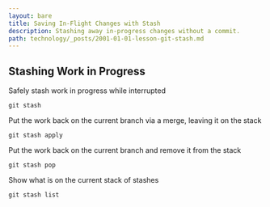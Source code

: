```yaml
---
layout: bare
title: Saving In-Flight Changes with Stash
description: Stashing away in-progress changes without a commit.
path: technology/_posts/2001-01-01-lesson-git-stash.md
---
```


## Stashing Work in Progress
Safely stash work in progress while interrupted

    git stash

Put the work back on the current branch via a merge, leaving it on the stack

    git stash apply

Put the work back on the current branch and remove it from the stack

    git stash pop

Show what is on the current stack of stashes

    git stash list
